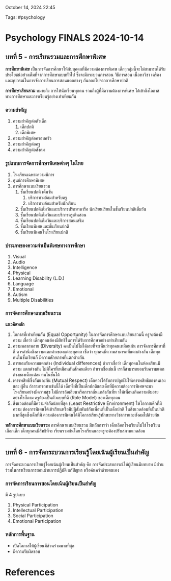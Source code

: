 October 14, 2024 22:45

Tags: #psychology 

# Psychology FINALS 2024-10-14
## บทที่ 5 - การเรียนรวมและการศึกษาพิเศษ
**การศึกษาพิเศษ** เป็นการจัดการศึกษาให้กับบุคคลที่มีความต้องการพิเศษ เด็กๆกลุ่มนี้จะไม่สามารถได้รับประโยชน์อย่างเต็มที่จากการศึกษาแบบทั่วไป ซี่งจะมีกระบวนการสอน วิธีการสอน เนื้อหาวิชา เครื่องและอุปกรณ์ในการจัดการเรียนการสอนแตกต่างๆ กันออกไปจากการศึกษาปกติ

**การศึกษาเรียนรวม** หมายถึง การให้นักเรียนทุกคน รวมถึงผู้ที่มีความต้องการพิเศษ ได้เข้าถึงโอกาสทางการศึกษาและการเรียนรู้อย่างเท่าเทียมกัน 

### ความสำคัญ
1. ความสำคัญต่อตัวเด็ก 
	1. เด็กปกติ
	2. เด็กพิเศษ
2. ความสำคัญต่อครอบครัว
3. ความสำคัญต่อครู
4. ความสำคัญต่อสังคม
### รูปแบบการจัดการศึกษาพิเศษต่างๆ ในไทย
1. โรงเรียนเฉพาะความพิการ
2. ศุนย์การศึกษาพิเศษ
3. การศึกษาแบบเรียนรวม
	1. ชั้นเรียนปกติ เต็มวัน
		1. บริการทางอ้อมสำหรับครู
		2. บริการทางอ้อมสำหรับนักเรียน
	2. ชั้นเรียนปกติเต็มวันและบริการปรึกษาหารือ นักเรียนเรียนในชั้นเรียนปกติเต็มวัน
	3. ชั้นเรียนปกติเต็มวันและบริการครูเดินสอน
	4. ชั้นเรียนปกติเต็มวันและบริการสอนเสริม
	5. ชั้นเรียนพิเศษและชั้นเรียนปกติ
	6. ชั้นเรียนพิเศษในโรงเรียนปกติ
### ประเภทของความจำเป็นพิเศษทางการศึกษา
1. Visual
2. Audio
3. Intelligence
4. Physical
5. Learning Disability (L.D.)
6. Language
7. Emotional
8. Autism
9. Multiple Disabilities
### การจัดการศึกษาแบบเรียนรวม
**แนวคิดหลัก**
1. โอกาสที่เท่าเทียมกัน (Equal Opportunity) ในการจัดการศึกษาแบบเรียนรวมนี้ ครูจะต้องมีความ
เชื่อว่า เด็กทุกคนต้องมีสิทธิในการได้รับการศึกษาอย่างเท่าเทียมกัน
2. ความหลากหลาย (Diversity) คงเป็นไปไม่ได้เลยที่จะเห็นว่าทุกคนเหมือนกัน การจัดการศึกษาที่ดี
ควรคำนึงถึงความแตกต่างของแต่ละบุคคล เชื่อว่า ทุกคนมีความสามารถที่แตกต่างกัน เด็กทุกคนในชั้นเรียนก็
มีความศักยภาพที่แตกต่างกัน
3. การยอมรับความแตกต่าง (Individual differences) ถ้าเราเชื่อว่า เด็กทุกคนในห้องเรียนมีความ
แตกต่างกัน ไม่มีใครที่เหมือนกันสักคนเดียว ถ้าเราเชื่อเช่นนี้ เราก็สามารถยอมรับความแตกต่างของเด็กแต่ละ
คนในชั้นได้
4. เคารพสิทธิซึ่งกันและกัน (Mutual Respect) เด็กควรได้รับการปลูกฝังให้เคารพสิทธิของตนเองและ
ผู้อื่น ถ้าสามารถทาเช่นนี้ได้ เด็กทั้งที่เป็นเด็กปกติและเด็กที่มีความต้องการพิเศษจะมาโรงเรียนอย่างมีความสุข
ไม่มีการล้อเลียนหรือการกลั่นแกล้งกันที่ท าให้เพื่อนเกิดความอับอาย อย่างไรก็ตาม ครูต้องเป็นตัวแบบที่ดี
(Role Model) ของเด็กทุกคน
5. สิ่งแวดล้อมที่มีความจำกัดน้อยที่สุด (Least Restrictive Environment) ให้โอกาสเด็กที่มีความ
ต้องการพิเศษได้เข้าเรียนหรือมีปฏิสัมพันธ์กับเพื่อนที่เป็นเด็กปกติ ในสิ่งแวดล้อมที่เป็นปกติมากที่สุดซึ่งเด็กที่มี
ความต้องการพิเศษได้มีโอกาสเรียนรู้ทักษะทางวิชาการและสังคมไปด้วยกัน

**หลักการศึกษาแบบเรียนรวม**
การศึกษาแบบเรียนรวม มีหลักการว่า เด็กเลือกโรงเรียนไม่ใช่โรงเรียนเลือกเด็ก เด็กทุกคนมีสิทธิที่จะ
เรียนรวมกันโดยโรงเรียนและครูจะต้องปรับสภาพแวดล้อม
****
## บทที่ 6 - การจัดกระบวนการเรียนรู้โดยเน้นผู้เรียนเป็นสำคัญ
การจัดกระบวนการเรียนรู้โดยเน้นผู้เรียนเป็นสำคัญ คือ การจัดประสบการณ์ให้ผู้เรียนมีบทบาท มีส่วนร่วมในการเรียนการสอนผ่านการปฏิบัติ แก้ปัญหา หรือค้นคว้าด้วยตนเอง
### การจัดการเรียนการสอนโดยเน้นผู้เรียนเป็นสำคัญ
มี 4 รูปแบบ
1. Physical Participation
2. Intellectual Participation
3. Social Participation
4. Emotional Participation
### หลักการพื้นฐาน
- เปิดโอกาสให้ผู้เรียนมีส่วนร่วมมากที่สุด
- มีความรับผิดชอบ
# References